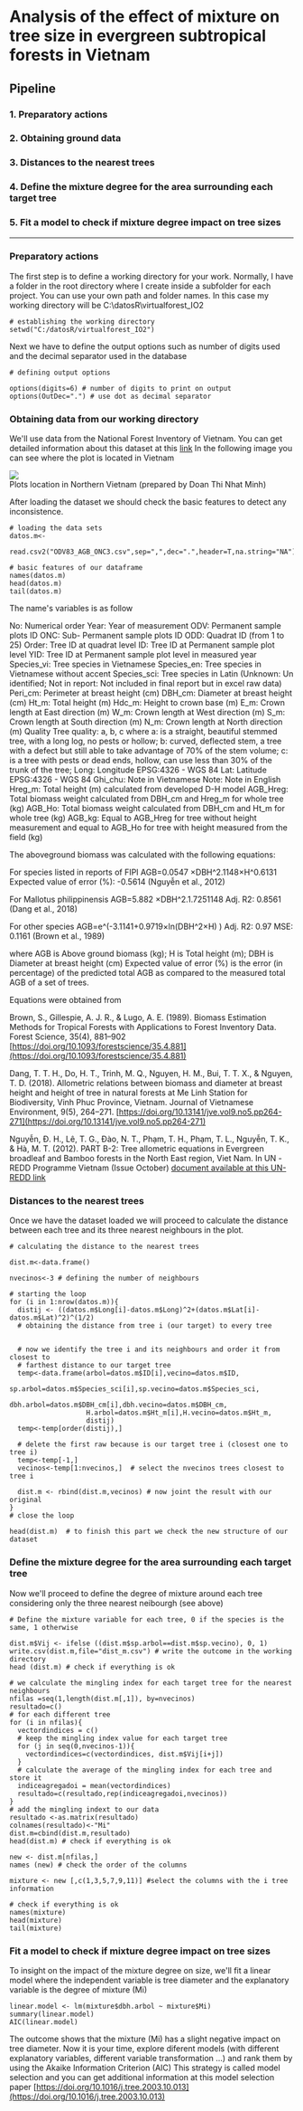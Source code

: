 # Analysis of the effect of mixture on tree size in evergreen subtropical forests in Vietnam
## Pipeline
### 1. Preparatory actions
### 2. Obtaining ground data
### 3. Distances to the nearest trees
### 4. Define the mixture degree for the area surrounding each target tree
### 5. Fit a model to check if mixture degree impact on tree sizes
---------------------


### Preparatory actions
The first step is to define a working directory for your work. Normally, I have a folder in the root directory where I create inside a subfolder for each project.
You can use your own path and folder names. In this case my working directory will be C:\datosR\virtualforest_IO2

```{r, setup, include=FALSE}
# establishing the working directory 
setwd("C:/datosR/virtualforest_IO2")
```

Next we have to define the output options such as number of digits used and the decimal separator used in the database

```{r, setup, include=FALSE}
# defining output options

options(digits=6) # number of digits to print on output 
options(OutDec=".") # use dot as decimal separator
```
### Obtaining data from our working directory
We'll use data from the National Forest Inventory of Vietnam. You can get detailed information about this dataset at this [link](https://github.com/Felipe-Bravo/VirtualForests-IO2/blob/master/EvergreenBroadleave_northernVietnam-dataDescription.md)
In the following image you can see where the plot is located in Vietnam

<img src="https://github.com/Felipe-Bravo/VirtualForests-IO2/blob/master/images/Map_3SubPSP.png" style="display: block; margin: auto;" />
Plots location in Northern Vietnam (prepared by Doan Thi Nhat Minh)

After loading the dataset we should check the basic features to detect any inconsistence.
```{r, setup, include=FALSE}
# loading the data sets 
datos.m<- 
  read.csv2("ODV83_AGB_ONC3.csv",sep=",",dec=".",header=T,na.string="NA")

# basic features of our dataframe
names(datos.m)
head(datos.m)
tail(datos.m)
```
The name's variables is as follow

No:	Numerical order
Year:	Year of measurement
ODV:	Permanent sample plots ID
ONC:	Sub- Permanent sample plots ID
ODD:	Quadrat ID (from 1 to 25)
Order:	Tree ID at quadrat level
ID:	Tree ID at Permanent sample plot level
YID:	Tree ID at Permanent sample plot level in measured year
Species_vi:	Tree species in Vietnamese
Species_en:	Tree species in Vietnamese without accent
Species_sci:	Tree species in Latin (Unknown: Un identified; Not in report: Not included in final report but in excel raw data)
Peri_cm:	Perimeter at breast height (cm)
DBH_cm:	Diameter at breast height (cm)
Ht_m:	Total height (m)
Hdc_m:	Height to crown base (m)
E_m:	Crown length at East direction (m)
W_m:	Crown length at West direction (m)
S_m:	Crown length at South direction (m)
N_m:	Crown length at North direction (m)
Quality	Tree quality: a, b, c where
  a: is a straight, beautiful stemmed tree, with a long log, no pests or hollow;
  b: curved, deflected stem, a tree with a defect but still able to take advantage of 70% of the stem volume;
  c: is a tree with pests or dead ends, hollow, can use less than 30% of the trunk of the tree;
Long:	Longitude EPSG:4326 - WGS 84
Lat:	Latitude EPSG:4326 - WGS 84
Ghi_chu:	Note in Vietnamese 
Note:	Note in English
Hreg_m:	Total height (m) calculated from developed D-H model 
AGB_Hreg:	Total biomass weight calculated from DBH_cm and Hreg_m for whole tree (kg)
AGB_Ho:	Total biomass weight calculated from DBH_cm and Ht_m for whole tree (kg)
AGB_kg:	Equal to AGB_Hreg for tree without height measurement and equal to AGB_Ho for tree with height measured from the field (kg)

The aboveground biomass was calculated with the following equations:


For species listed in reports of FIPI
AGB=0.0547 ×DBH^2.1148×H^0.6131			Expected value of error (%): -0.5614	(Nguyễn et al., 2012)

For Mallotus philippinensis 
AGB=5.882 ×DBH^2.1.7251148	Adj. R2: 0.8561			(Dang et al., 2018)

For other species
AGB=e^(-3.1141+0.9719×ln⁡(DBH^2×H) )	Adj. R2: 0.97	MSE: 0.1161		(Brown et al., 1989)

where AGB is Above ground biomass (kg); H is Total height (m); DBH is Diameter at breast height (cm)
Expected value of error (%) is the error (in percentage) of the predicted total AGB as compared to the measured total AGB of a set of trees.

Equations were obtained from

Brown, S., Gillespie, A. J. R., & Lugo, A. E. (1989). Biomass Estimation Methods for Tropical Forests with Applications to Forest Inventory Data. Forest Science, 35(4), 881–902 [https://doi.org/10.1093/forestscience/35.4.881](https://doi.org/10.1093/forestscience/35.4.881)

Dang, T. T. H., Do, H. T., Trinh, M. Q., Nguyen, H. M., Bui, T. T. X., & Nguyen, T. D. (2018). Allometric relations between biomass and diameter at breast height and height of tree in natural forests at Me Linh Station for Biodiversity, Vinh Phuc Province, Vietnam. Journal of Vietnamese Environment, 9(5), 264–271. [https://doi.org/10.13141/jve.vol9.no5.pp264-271](https://doi.org/10.13141/jve.vol9.no5.pp264-271)

Nguyễn, Đ. H., Lê, T. G., Đào, N. T., Phạm, T. H., Phạm, T. L., Nguyễn, T. K., & Hà, M. T. (2012). PART B-2: Tree allometric equations in Evergreen broadleaf and Bamboo forests in the North East region, Viet Nam. In UN -REDD Programme Vietnam (Issue October) [document available at this UN-REDD link](https://www.un-redd.org/sites/default/files/2021-10/Part%20B-2%20Tree%20allometric%20equations%20in%20Evergreen%20broadleaf%20and%20Bamboo%20forests%20in%20the%20North%20East%20region%2C%20Viet%20Nam.pdf)

### Distances to the nearest trees
Once we have the dataset loaded we will proceed to calculate the distance between each tree and its three nearest neighbours in the plot.


```{r, setup, include=FALSE}
# calculating the distance to the nearest trees

dist.m<-data.frame()

nvecinos<-3 # defining the number of neighbours

# starting the loop
for (i in 1:nrow(datos.m)){
  distij <- ((datos.m$Long[i]-datos.m$Long)^2+(datos.m$Lat[i]-datos.m$Lat)^2)^(1/2) 
  # obtaining the distance from tree i (our target) to every tree
  
  
  # now we identify the tree i and its neighbours and order it from closest to 
  # farthest distance to our target tree
  temp<-data.frame(arbol=datos.m$ID[i],vecino=datos.m$ID,
                   sp.arbol=datos.m$Species_sci[i],sp.vecino=datos.m$Species_sci,
                   dbh.arbol=datos.m$DBH_cm[i],dbh.vecino=datos.m$DBH_cm,
                   H.arbol=datos.m$Ht_m[i],H.vecino=datos.m$Ht_m,
                   distij)
  temp<-temp[order(distij),]
  
  # delete the first raw because is our target tree i (closest one to tree i)
  temp<-temp[-1,]
  vecinos<-temp[1:nvecinos,]  # select the nvecinos trees closest to tree i
  
  dist.m <- rbind(dist.m,vecinos) # now joint the result with our original
} 
# close the loop

head(dist.m)  # to finish this part we check the new structure of our dataset
```
### Define the mixture degree for the area surrounding each target tree

Now we'll proceed to define the degree of mixture around each tree considering only the three nearest neibourgh (see above)

```{r, setup, include=FALSE}
# Define the mixture variable for each tree, 0 if the species is the same, 1 otherwise

dist.m$Vij <- ifelse ((dist.m$sp.arbol==dist.m$sp.vecino), 0, 1)
write.csv(dist.m,file="dist_m.csv") # write the outcome in the working directory
head (dist.m) # check if everything is ok

# we calculate the mingling index for each target tree for the nearest neighbours
nfilas =seq(1,length(dist.m[,1]), by=nvecinos)
resultado=c()
# for each different tree
for (i in nfilas){
  vectordindices = c()
  # keep the mingling index value for each target tree
  for (j in seq(0,nvecinos-1)){
    vectordindices=c(vectordindices, dist.m$Vij[i+j])
  }
  # calculate the average of the mingling index for each tree and store it
  indiceagregadoi = mean(vectordindices)
  resultado=c(resultado,rep(indiceagregadoi,nvecinos))
}
# add the mingling indext to our data
resultado <-as.matrix(resultado)
colnames(resultado)<-"Mi"
dist.m=cbind(dist.m,resultado)
head(dist.m) # check if everything is ok

new <- dist.m[nfilas,] 
names (new) # check the order of the columns

mixture <- new [,c(1,3,5,7,9,11)] #select the columns with the i tree information

# check if everything is ok
names(mixture)
head(mixture)
tail(mixture)
```

### Fit a model to check if mixture degree impact on tree sizes

To insight on the impact of the mixture degree on size, we'll fit a linear model where the independent variable is tree diameter and the explanatory variable is the degree of mixture (Mi)

```{r, setup, include=FALSE}
linear.model <- lm(mixture$dbh.arbol ~ mixture$Mi)
summary(linear.model)
AIC(linear.model)
```
The outcome shows that the mixture (Mi) has a slight negative impact on tree diameter.
Now it is your time, explore diferent models (with different explanatory variables, different variable transformation ...) and rank them by using the Akaike Information Criterion (AIC)
This strategy is called model selection and you can get additional information at this model selection paper [https://doi.org/10.1016/j.tree.2003.10.013](https://doi.org/10.1016/j.tree.2003.10.013)
